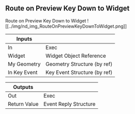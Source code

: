 ## Route on Preview Key Down to Widget
Route on Preview Key Down to Widget
![[../img/nd_img_RouteOnPreviewKeyDownToWidget.png]]

|Inputs||
|--|--|
| In | Exec |
| Widget | Widget Object Reference |
| My Geometry | Geometry Structure (by ref) |
| In Key Event | Key Event Structure (by ref) |

|Outputs||
|--|--|
| Out | Exec |
| Return Value | Event Reply Structure |
